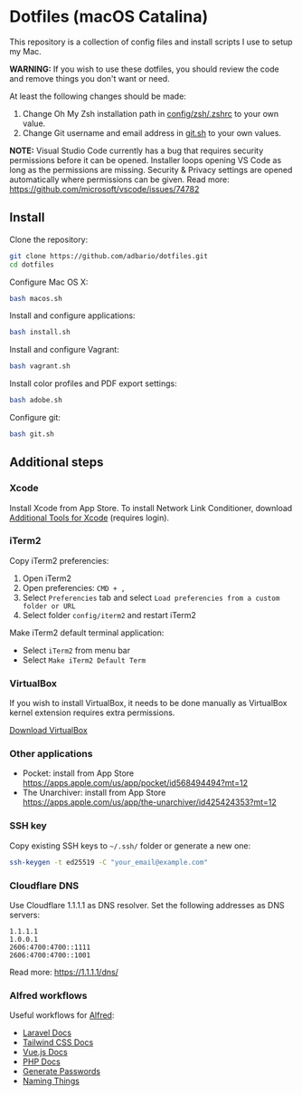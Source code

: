 # Dotfiles (macOS Catalina)

This repository is a collection of config files and install scripts I use to setup my Mac.

**WARNING:** If you wish to use these dotfiles, you should review the code and remove things you don't want or need.

At least the following changes should be made:

1. Change Oh My Zsh installation path in [config/zsh/.zshrc](config/zsh/.zshrc) to your own value.
2. Change Git username and email address in [git.sh](git.sh) to your own values.

**NOTE:** Visual Studio Code currently has a bug that requires security permissions before it can be opened. Installer loops opening VS Code as long as the permissions are missing. Security & Privacy settings are opened automatically where permissions can be given. Read more: https://github.com/microsoft/vscode/issues/74782

## Install

Clone the repository:

```bash
git clone https://github.com/adbario/dotfiles.git
cd dotfiles
```

Configure Mac OS X:

```bash
bash macos.sh
```

Install and configure applications:

```bash
bash install.sh
```

Install and configure Vagrant:

```bash
bash vagrant.sh
```

Install color profiles and PDF export settings:

```bash
bash adobe.sh
```

Configure git:

```bash
bash git.sh
```

## Additional steps

### Xcode

Install Xcode from App Store. To install Network Link Conditioner, download [Additional Tools for Xcode](https://developer.apple.com/download/more/?=additional%20tools) (requires login).

### iTerm2

Copy iTerm2 preferencies:

1. Open iTerm2
2. Open preferencies: `CMD + ,`
3. Select `Preferencies` tab and select `Load preferencies from a custom folder or URL`
4. Select folder `config/iterm2` and restart iTerm2

Make iTerm2 default terminal application:
- Select `iTerm2` from menu bar
- Select `Make iTerm2 Default Term`

### VirtualBox

If you wish to install VirtualBox, it needs to be done manually as VirtualBox kernel extension requires extra permissions.

[Download VirtualBox](https://www.virtualbox.org/wiki/Downloads)

### Other applications

- Pocket: install from App Store https://apps.apple.com/us/app/pocket/id568494494?mt=12
- The Unarchiver: install from App Store https://apps.apple.com/us/app/the-unarchiver/id425424353?mt=12

### SSH key

Copy existing SSH keys to `~/.ssh/` folder or generate a new one:

```bash
ssh-keygen -t ed25519 -C "your_email@example.com"
```

### Cloudflare DNS

Use Cloudflare 1.1.1.1 as DNS resolver. Set the following addresses as DNS servers:

```
1.1.1.1
1.0.0.1
2606:4700:4700::1111
2606:4700:4700::1001
```

Read more: https://1.1.1.1/dns/

### Alfred workflows

Useful workflows for [Alfred](https://www.alfredapp.com/):
- [Laravel Docs](https://github.com/tillkruss/alfred-laravel-docs)
- [Tailwind CSS Docs](https://github.com/clnt/alfred-tailwindcss-docs)
- [Vue.js Docs](https://github.com/vmitchell85/alfred-vuejs-docs)
- [PHP Docs](https://github.com/billrobclark/alfred-phpdoc-search)
- [Generate Passwords](https://github.com/otherguy/alfred-passwords-workflow)
- [Naming Things](https://github.com/sebastiandedeyne/naming-things-alfred-workflow)
